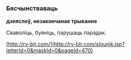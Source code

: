 ### Бясчынстваваць
**дзеяслоў, незакончанае трыванне**

Сваволіць, буяніць, парушаць парадак.

<a rel="author">[http://rv-blr.com/](http://rv-blr.com/slounik.jsp?letterId=0&maskId=0&pageId=470)</a>
